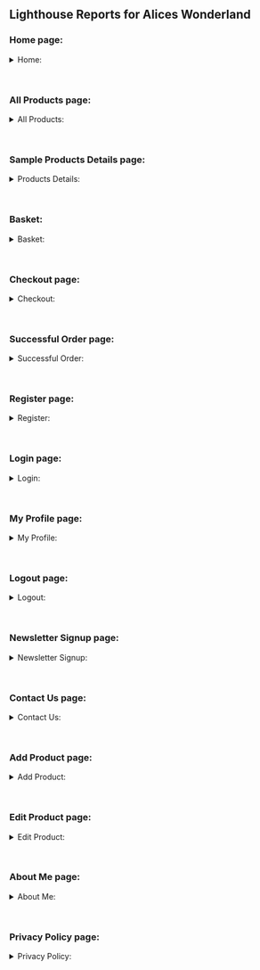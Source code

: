 ## Lighthouse Reports for Alices Wonderland 

### Home page:

<details>
<summary>Home:</summary>

![Home](/documents/images/lighthouse_report/homepage_report.png)
</details>

&nbsp;

### All Products page:

<details>
<summary>All Products:</summary>

![All Products](/documents/images/lighthouse_report/all_products_page.png)
</details>

&nbsp;

### Sample Products Details page:

<details>
<summary>Products Details:</summary>

![Products Details](/documents/images/lighthouse_report/sample_products_details_page.png)
</details>

&nbsp;

### Basket:

<details>
<summary>Basket:</summary>

![Basket](/documents/images/lighthouse_report/basket_page.png)
</details>

&nbsp;

### Checkout page:

<details>
<summary>Checkout:</summary>

![Checkout](/documents/images/lighthouse_report/checkout_page.png)
</details>

&nbsp;

### Successful Order page:

<details>
<summary>Successful Order:</summary>

![Successful Order](/documents/images/lighthouse_report/successful_order_page.png)
</details>

&nbsp;

### Register page:

<details>
<summary>Register:</summary>

![Register](/documents/images/lighthouse_report/register_page.png)
</details>

&nbsp;

### Login page:

<details>
<summary>Login:</summary>

![Login](/documents/images/lighthouse_report/log_in_page.png)
</details>

&nbsp;

### My Profile page:

<details>
<summary>My Profile:</summary>

![My Profile](/documents/images/lighthouse_report/my_profile_page.png)
</details>

&nbsp;

### Logout page: 

<details>
<summary>Logout:</summary>

![Logout](/documents/images/lighthouse_report/log_out_page.png)
</details>

&nbsp;

### Newsletter Signup page:

<details>
<summary>Newsletter Signup:</summary>

![Newsletter Signup](/documents/images/lighthouse_report/newsletter_signup.png)
</details>

&nbsp;

### Contact Us page:

<details>
<summary>Contact Us:</summary>

![Contact Us](/documents/images/lighthouse_report/contact_us_page.png)
</details>

&nbsp;

### Add Product page:

<details>
<summary>Add Product:</summary>

![Add Product](/documents/images/lighthouse_report/add_product_page.png)
</details>

&nbsp;

### Edit Product page:

<details>
<summary>Edit Product:</summary>

![Edit Product](/documents/images/lighthouse_report/edit_product_page.png)
</details>

&nbsp;

### About Me page:

<details>
<summary>About Me:</summary>

![About Me](/documents/images/lighthouse_report/about_me_page.png)
</details>

&nbsp;

### Privacy Policy page: 

<details>
<summary>Privacy Policy:</summary>

![Privacy Policy](/documents/images/lighthouse_report/privacy_policy_page.png)
</details>

&nbsp;

